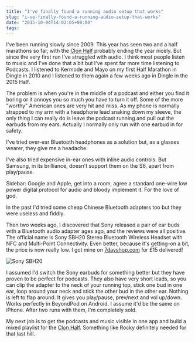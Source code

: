 ```yaml
---
title: "I've finally found a running audio setup that works"
slug: "i-ve-finally-found-a-running-audio-setup-that-works"
date: "2015-10-04T14:02:05+00:00"
tags:
---
```

I've been running slowly since 2009. This year has seen two and a half marathons so far, with the [Clon Half](http://runclon.ie/) probably ending the year nicely. But since the very first run I've struggled with audio. I think most people listen to music and I've done that a bit but I've spent far more time listening to Podcasts. I listened to Kermode and Mayo on my first Half Marathon in Dingle in 2010 and I listened to them again a few weeks ago in Dingle in the 2015 Half.

The problem is when you're in the middle of a podcast and either you find it boring or it annoys you so much you have to turn it off. Some of the more "worthy" American ones are very hit and miss. As my phone is normally strapped to my arm with a headphone lead snaking down my sleeve, the only thing I can really do is leave the podcast running and pull out the earbuds from my ears. Actually I normally only run with one earbud in for safety.

I've tried over-ear Bluetooth headphones as a solution but, as a glasses wearer, they give me a headache.

I've also tried expensive in-ear ones with inline audio controls. But Samsung, in its brilliance, doesn't support them on the S6, apart from play/pause.

Sidebar: Google and Apple, get into a room, agree a standard one-wire low power digital protocol for audio and bloody implement it. For the love of god.

In the past I'd tried some cheap Chinese Bluetooth adapters too but they were useless and fiddly.

Then two weeks ago, I discovered that Sony released a pair of ear buds with a Bluetooth audio adapter ages ago, and the reviews were all positive. The official name is Sony SBH20 Stereo Bluetooth Wireless Headset with NFC and Multi-Point Connectivity. Even better, because it's getting-on a bit, the price is now really low. I got mine on [7dayshop.com](https://www.7dayshop.com/products/sony-sbh20-stereo-bluetooth-wireless-headset-with-nfc-and-multi-point-connectivity-black-WH2-SBH20BK) for £15 delivered!

![Sony SBH20](https://d1tidq54inel9p.cloudfront.net/wp-content/uploads/2015/10/sbh20bk-01_1_small.png)

I assumed I'd switch the Sony earbuds for something better but they have proven to be perfect for podcasts. They also have very short leads, so you can clip the adapter to the neck of your running top, stick one bud in one ear, loop around your neck and stick the other bud in the other ear. Nothing is left to flap around. It gives you play/pause, prev/next and vol up/down. Works perfectly in BeyondPod on Android. I assume it'd be the same on iPhone. After two runs with them, I'm completely sold.

My next job is to get the podcasts and music visible in one app and build a mixed playlist for the [Clon Half](http://runclon.ie/half-marathon/). Something like Rocky definitely needed for that last hill.
